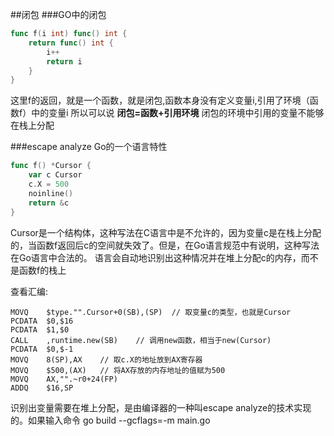 ##闭包
###GO中的闭包
```go
func f(i int) func() int {
	return func() int {
		i++
		return i
	}
}
```
这里f的返回，就是一个函数，就是闭包,函数本身没有定义变量i,引用了环境（函数f）中的变量i
所以可以说
__闭包=函数+引用环境__
闭包的环境中引用的变量不能够在栈上分配

###escape analyze
Go的一个语言特性
```go
func f() *Cursor {
	var c Cursor
	c.X = 500
	noinline()
	return &c
}
```
Cursor是一个结构体，这种写法在C语言中是不允许的，因为变量c是在栈上分配的，当函数f返回后c的空间就失效了。但是，在Go语言规范中有说明，这种写法在Go语言中合法的。
语言会自动地识别出这种情况并在堆上分配c的内存，而不是函数f的栈上

查看汇编:
```compile
MOVQ	$type."".Cursor+0(SB),(SP)	// 取变量c的类型，也就是Cursor
PCDATA	$0,$16
PCDATA	$1,$0
CALL	,runtime.new(SB)	// 调用new函数，相当于new(Cursor)
PCDATA	$0,$-1
MOVQ	8(SP),AX	// 取c.X的地址放到AX寄存器
MOVQ	$500,(AX)	// 将AX存放的内存地址的值赋为500
MOVQ	AX,"".~r0+24(FP)
ADDQ	$16,SP
```
识别出变量需要在堆上分配，是由编译器的一种叫escape analyze的技术实现的。如果输入命令
go build --gcflags=-m main.go
